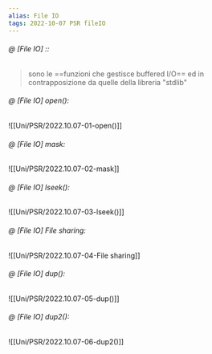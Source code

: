 ```yaml
---
alias: File IO
tags: 2022-10-07 PSR fileIO
---
```


###### @ [File IO] ::
> sono le ==funzioni che gestisce buffered I/O== ed in contrapposizione da quelle della libreria "stdlib"
<!--ID: 1671892602042-->


###### @ [File IO] open():
![[Uni/PSR/2022.10.07-01-open()]]


###### @ [File IO] mask:
![[Uni/PSR/2022.10.07-02-mask]]


###### @ [File IO] lseek():
![[Uni/PSR/2022.10.07-03-lseek()]]


###### @ [File IO] File sharing:
![[Uni/PSR/2022.10.07-04-File sharing]]


###### @ [File IO] dup():
![[Uni/PSR/2022.10.07-05-dup()]]


###### @ [File IO] dup2():
![[Uni/PSR/2022.10.07-06-dup2()]]